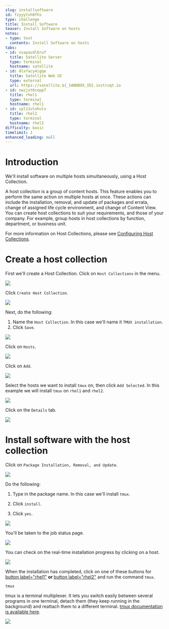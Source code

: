 ```yaml
---
slug: installsoftware
id: fzyyytsh8fhs
type: challenge
title: Install Software
teaser: Install Software on hosts
notes:
- type: text
  contents: Install Software on hosts
tabs:
- id: nsapavdl6ruf
  title: Satellite Server
  type: terminal
  hostname: satellite
- id: 8lxfacy4igqe
  title: Satellite Web UI
  type: external
  url: https://satellite.${_SANDBOX_ID}.instruqt.io
- id: nwzjxt6cepp7
  title: rhel1
  type: terminal
  hostname: rhel1
- id: spl11ulohulu
  title: rhel2
  type: terminal
  hostname: rhel2
difficulty: basic
timelimit: 1
enhanced_loading: null
---
```

Introduction
===
We'll install software on multiple hosts simultaneously, using a Host Collection.

A host collection is a group of content hosts. This feature enables you to perform the same action on multiple hosts at once. These actions can include the installation, removal, and update of packages and errata, change of assigned life cycle environment, and change of Content View. You can create host collections to suit your requirements, and those of your company. For example, group hosts in host collections by function, department, or business unit.

For more information on Host Collections, please see [Configuring Host Collections](https://access.redhat.com/documentation/en-us/red_hat_satellite/6.15/html/managing_hosts/configuring_host_collections_managing-hosts).

Create a host collection
===

First we'll create a Host Collection. Click on `Host Collections` in the menu.

![](../assets/hostcollectionsmenubar.png)

Click `Create Host Collection`.

![](../assets/createhostcollection.png)

Next, do the following:

1) Name the `Host Collection`. In this case we'll name it `TMUX installation`.
2) Click `Save`.

![](../assets/tmuxinstallationhostcollection.png)

Click on `Hosts`.

![](../assets/hchosts.png)

Click on `Add`.

![](../assets/hchostsadd.png)

Select the hosts we want to install `tmux` on, then click `Add Selected`. In this example we will install `tmux` on `rhel1` and `rhel2`.

![](../assets/hcaddrhel9hosts.png)

Click on the `Details` tab.

![](../assets/clickontmuxinstallation.png)

Install software with the host collection
===

Click on `Package Installation, Removal, and Update`.

![](../assets/packageinstallation.png)

Do the following:

1) Type in the package name. In this case we'll install `tmux`.

2) Click `install`.

3) Click `yes`.

![](../assets/updatepackages.png)

You'll be taken to the job status page.

![](../assets/statusinstall.png)

You can check on the real-time installation progress by clicking on a host.

![](../assets/installtmuxstatusonhost.png)

When the installation has completed, click on one of these buttons for [button label="rhel1"](tab-2) **or** [button label="rhel2"](tab-3) and run the command `tmux`.

```bash,run
tmux
```

tmux is a terminal multiplexer. It lets you switch easily between several programs in one terminal, detach them (they keep running in the background) and reattach them to a different terminal. [tmux documentation is available here](https://github.com/tmux/tmux/wiki).

![](../assets/2022-08-10_09-02-46.gif)
